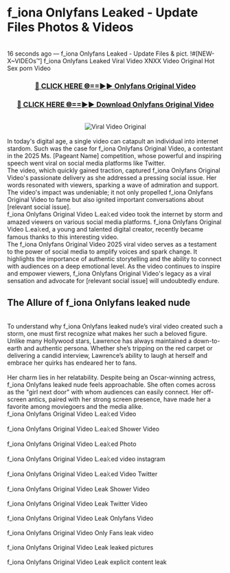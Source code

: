 # f_iona Onlyfans Leaked - Update Files Photos & Videos 
<br>
16 seconds ago — f_iona Onlyfans Leaked - Update Files & pict. !#[NEW-X~VIDEOs™] f_iona Onlyfans Leaked Viral Video XNXX Video Original Hot Sex porn Video
<br>
<div align="center">
<h3><a href="http://freeplayer.one?title=f_iona&ref=25OR" rel="nofollow">🔴 CLICK HERE 🌐==►► Onlyfans Original Video</a></h3>
<h3><a href="http://freeplayer.one?title=f_iona&ref=25OR" rel="nofollow">🔴 CLICK HERE 🌐==►► Download Onlyfans Original Video</a></h3>
<br>
<a href="http://freeplayer.one?title=f_iona&ref=25OR" rel="nofollow" data-target="animated-image.originalLink"><img src="https://i.ibb.co.com/xMMVF88/686577567.gif" alt="Viral Video Original" style="max-width: 100%; display: inline-block;" data-target="animated-image.originalImage"></a>
</div>
<br>
In today's digital age, a single video can catapult an individual into internet stardom. Such was the case for f_iona Onlyfans Original Video, a contestant in the 2025 Ms. [Pageant Name] competition, whose powerful and inspiring speech went viral on social media platforms like Twitter.
<br>
The video, which quickly gained traction, captured f_iona Onlyfans Original Video's passionate delivery as she addressed a pressing social issue. Her words resonated with viewers, sparking a wave of admiration and support. The video's impact was undeniable; it not only propelled f_iona Onlyfans Original Video to fame but also ignited important conversations about [relevant social issue].
<br>
f_iona Onlyfans Original Video L.ea𝚔ed video took the internet by storm and amazed viewers on various social media platforms. f_iona Onlyfans Original Video L.ea𝚔ed, a young and talented digital creator, recently became famous thanks to this interesting video.
<br>
The f_iona Onlyfans Original Video 2025 viral video serves as a testament to the power of social media to amplify voices and spark change. It highlights the importance of authentic storytelling and the ability to connect with audiences on a deep emotional level. As the video continues to inspire and empower viewers, f_iona Onlyfans Original Video's legacy as a viral sensation and advocate for [relevant social issue] will undoubtedly endure.
<br>
<h2>The Allure of f_iona Onlyfans leaked nude</h2>
<br>
To understand why f_iona Onlyfans leaked nude’s viral video created such a storm, one must first recognize what makes her such a beloved figure. Unlike many Hollywood stars, Lawrence has always maintained a down-to-earth and authentic persona. Whether she’s tripping on the red carpet or delivering a candid interview, Lawrence’s ability to laugh at herself and embrace her quirks has endeared her to fans.
<br><br>
Her charm lies in her relatability. Despite being an Oscar-winning actress, f_iona Onlyfans leaked nude feels approachable. She often comes across as the "girl next door" with whom audiences can easily connect. Her off-screen antics, paired with her strong screen presence, have made her a favorite among moviegoers and the media alike.
<br>
f_iona Onlyfans Original Video L.ea𝚔ed Video
<br><br>
f_iona Onlyfans Original Video L.ea𝚔ed Shower Video
<br><br>
f_iona Onlyfans Original Video L.ea𝚔ed Photo
<br><br>
f_iona Onlyfans Original Video L.ea𝚔ed video instagram
<br><br>
f_iona Onlyfans Original Video L.ea𝚔ed Video Twitter
<br><br>
f_iona Onlyfans Original Video Leak Shower Video
<br><br>
f_iona Onlyfans Original Video Leak Twitter Video
<br><br>
f_iona Onlyfans Original Video Leak Onlyfans Video
<br><br>
f_iona Onlyfans Original Video Only Fans leak video
<br><br>
f_iona Onlyfans Original Video Leak leaked pictures
<br><br>
f_iona Onlyfans Original Video Leak explicit content leak